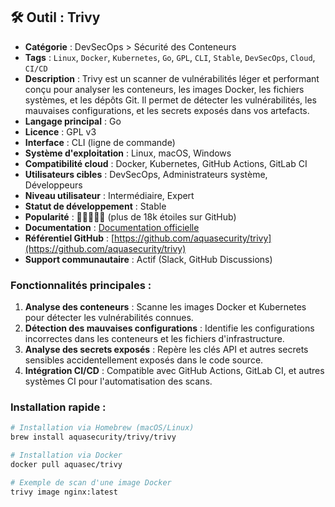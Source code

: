 ## 🛠 Outil : Trivy
- **Catégorie** : DevSecOps > Sécurité des Conteneurs
- **Tags** : `Linux`, `Docker`, `Kubernetes`, `Go`, `GPL`, `CLI`, `Stable`, `DevSecOps`, `Cloud`, `CI/CD`
- **Description** : Trivy est un scanner de vulnérabilités léger et performant conçu pour analyser les conteneurs, les images Docker, les fichiers systèmes, et les dépôts Git. Il permet de détecter les vulnérabilités, les mauvaises configurations, et les secrets exposés dans vos artefacts.
- **Langage principal** : Go
- **Licence** : GPL v3
- **Interface** : CLI (ligne de commande)
- **Système d'exploitation** : Linux, macOS, Windows
- **Compatibilité cloud** : Docker, Kubernetes, GitHub Actions, GitLab CI
- **Utilisateurs cibles** : DevSecOps, Administrateurs système, Développeurs
- **Niveau utilisateur** : Intermédiaire, Expert
- **Statut de développement** : Stable
- **Popularité** : 🌟🌟🌟🌟🌟 (plus de 18k étoiles sur GitHub)
- **Documentation** : [Documentation officielle](https://aquasecurity.github.io/trivy/)
- **Référentiel GitHub** : [https://github.com/aquasecurity/trivy](https://github.com/aquasecurity/trivy)
- **Support communautaire** : Actif (Slack, GitHub Discussions)

### **Fonctionnalités principales :**
1. **Analyse des conteneurs** : Scanne les images Docker et Kubernetes pour détecter les vulnérabilités connues.
2. **Détection des mauvaises configurations** : Identifie les configurations incorrectes dans les conteneurs et les fichiers d'infrastructure.
3. **Analyse des secrets exposés** : Repère les clés API et autres secrets sensibles accidentellement exposés dans le code source.
4. **Intégration CI/CD** : Compatible avec GitHub Actions, GitLab CI, et autres systèmes CI pour l'automatisation des scans.

### **Installation rapide :**
```bash
# Installation via Homebrew (macOS/Linux)
brew install aquasecurity/trivy/trivy

# Installation via Docker
docker pull aquasec/trivy

# Exemple de scan d'une image Docker
trivy image nginx:latest
